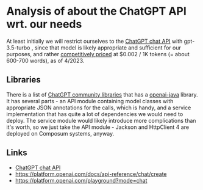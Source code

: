 # Analysis of about the ChatGPT API wrt. our needs

At least initially we will restrict ourselves to the [ChatGPT chat API](https://platform.openai.com/docs/guides/chat) 
with gpt-3.5-turbo , since that model is likely appropriate and sufficient for our purposes, and rather 
[competitively priced](https://openai.com/pricing) at
$0.002 / 1K tokens (= about 600-700 words), as of 4/2023.

## Libraries

There is a list of [ChatGPT community libraries](https://platform.openai.com/docs/libraries/community-libraries)
that has a [openai-java](https://github.com/TheoKanning/openai-java) library. It has several parts - an API module
containing model classes with appropriate JSON annotations for the calls, which is handy, and a service
implementation that has quite a lot of dependencies we would need to deploy. The service module would likely
introduce more complications than it's worth, so we just take the API module - Jackson and HttpClient 4 are
deployed on Composum systems, anyway.

## Links
- [ChatGPT chat API](https://platform.openai.com/docs/guides/chat)
- https://platform.openai.com/docs/api-reference/chat/create
- https://platform.openai.com/playground?mode=chat
